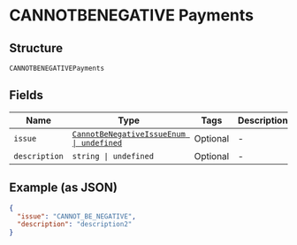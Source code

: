 
# CANNOTBENEGATIVE Payments

## Structure

`CANNOTBENEGATIVEPayments`

## Fields

| Name | Type | Tags | Description |
|  --- | --- | --- | --- |
| `issue` | [`CannotBeNegativeIssueEnum \| undefined`](../../doc/models/cannot-be-negative-issue-enum.md) | Optional | - |
| `description` | `string \| undefined` | Optional | - |

## Example (as JSON)

```json
{
  "issue": "CANNOT_BE_NEGATIVE",
  "description": "description2"
}
```

